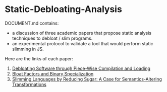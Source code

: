 # Static-Debloating-Analysis


DOCUMENT.md contains:
+ a discussion of three academic papers that propose static analysis techniques to debloat / slim programs.
+ an experimental protocol to validate a tool that would perform static slimming in JS.



Here are the links of each paper:

1. [Debloating Software through Piece-Wise Compilation and Loading](https://arxiv.org/pdf/1802.00759.pdf)
2. [ Bloat Factors and Binary Specialization](https://dl.acm.org/ft_gateway.cfm?id=3359765&amp;type=pdf)
3. [Slimming Languages by Reducing Sugar: A Case for Semantics-Altering Transformations](http://cs.brown.edu/~sk/Publications/Papers/Published/lppk-slim-lang-sem-alt-trans/paper.pdf)

